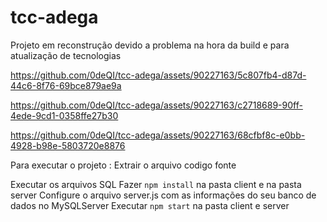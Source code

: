 # tcc-adega

Projeto em reconstrução devido a problema na hora da build e para atualização de tecnologias

https://github.com/0deQI/tcc-adega/assets/90227163/5c807fb4-d87d-44c6-8f76-69bce879ae9a

https://github.com/0deQI/tcc-adega/assets/90227163/c2718689-90ff-4ede-9cd1-0358ffe27b30

https://github.com/0deQI/tcc-adega/assets/90227163/68cfbf8c-e0bb-4928-b98e-5803720e8876

Para executar o projeto :
Extrair o arquivo codigo fonte 

Executar os arquivos SQL
Fazer ``` npm install ``` na pasta client e na pasta server
Configure o arquivo server.js com as informações do seu banco de dados no MySQLServer
Executar ``` npm start ``` na pasta client e server

